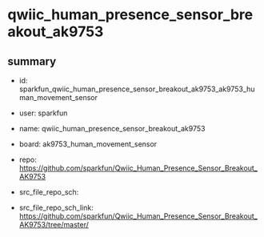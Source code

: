 # qwiic_human_presence_sensor_breakout_ak9753
 
## summary 
* id: sparkfun_qwiic_human_presence_sensor_breakout_ak9753_ak9753_human_movement_sensor
* user: sparkfun
* name: qwiic_human_presence_sensor_breakout_ak9753
* board: ak9753_human_movement_sensor
* repo: https://github.com/sparkfun/Qwiic_Human_Presence_Sensor_Breakout_AK9753



* src_file_repo_sch: 
* src_file_repo_sch_link: https://github.com/sparkfun/Qwiic_Human_Presence_Sensor_Breakout_AK9753/tree/master/




